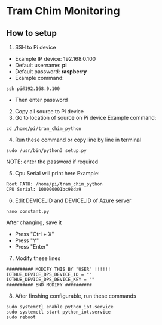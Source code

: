 # Tram Chim Monitoring

## How to setup
1. SSH to Pi device
- Example IP device: 192.168.0.100
- Default username: <b>pi</b>
- Default password: <b>raspberry</b>
- Example command:
```
ssh pi@192.168.0.100
```
- Then enter password
2. Copy all source to Pi device
3. Go to location of source on Pi device
Example command:
```
cd /home/pi/tram_chim_python
```

4. Run these command or copy line by line in terminal
```
sudo /usr/bin/python3 setup.py
```
NOTE: enter the password if required

5. Cpu Serial will print here
Example:
```
Root PATH: /home/pi/tram_chim_python
CPU Serial: 100000001bc98da9
```

6. Edit DEVICE_ID and DEVICE_ID of Azure server
```
nano constant.py
```
After changing, save it
- Press "Ctrl + X"
- Press "Y"
- Press "Enter"

7. Modify these lines
```
########## MODIFY THIS BY "USER" !!!!!!
IOTHUB_DEVICE_DPS_DEVICE_ID = ""
IOTHUB_DEVICE_DPS_DEVICE_KEY = ""
########## END MODIFY ##########
```

8. After finshing configurable, run these commands
```
sudo systemctl enable python_iot.service
sudo systemctl start python_iot.service
sudo reboot
```

